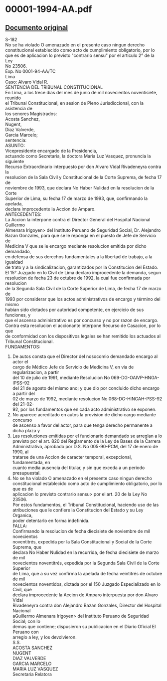 
00001-1994-AA.pdf
=================
  
[Documento original](https://tc.gob.pe/jurisprudencia/1997/00001-1994-AA.pdf)  
---  
S-182  
No se ha violado O amenazado en el presente caso ningun derecho  
constitucional establecido como acto de cumplimiento obligatorio, por lo  
que es de aplicacion lo previsto "contrario sensu" por el articulo 2° de la Ley  
No 23506.  
Exp. No 0001-94-AA/TC  
Lima  
Caso: Alvaro Vidal R.  
SENTENCIA DEL TRIBUNAL CONSTITUCIONAL  
En Lima, a los trece dias del mes de junio de mil novecientos noventisiete, reunido  
el Tribunal Constitucional, en sesion de Pleno Jurisdiccional, con la asistencia de  
los senores Magistrados:  
Acosta Sanchez,  
Nugent,  
Diaz Valverde,  
Garcia Marcelo;  
sentencia:  
ASUNTO:  
Vicepresidente encargado de la Presidencia,  
actuando como Secretaria, la doctora Maria Luz Vasquez, pronuncia la siguiente  
Recurso Extraordinario interpuesto por don Alvaro Vidal Rivadeneyra contra la  
resolucion de la Sala Civil y Constitucional de la Corte Suprema, de fecha 17 de  
noviembre de 1993, que declara No Haber Nulidad en la resolucion de la Corte  
Superior de Lima, su fecha 17 de marzo de 1993, que, confirmando la apelada,  
declara improcedente la Accion de Amparo.  
ANTECEDENTES:  
La Accion la interpone contra el Director General del Hospital Nacional Guillermo  
Almenara Irigoyen> del Instituto Peruano de Seguridad Social, Dr. Alejandro  
Bazan Gonzales, para que se le reponga en el puesto de Jefe de Servicio de  
Medicina V que se le encargo mediante resolucion emitida por dicho demandado,  
en defensa de sus derechos fundamentales a la libertad de trabajo, a la igualdad  
de trato y a la sindicalizacion, garantizados por la Constitucion del Estado.  
El 15° Juzgado en lo Civil de Lima declaro improcedente la demanda, segun  
resolucion de fecha 23 de octubre de 1992, la cual fue confirmada por resolucion  
de la Segunda Sala Civil de la Corte Superior de Lima, de fecha 17 de marzo de  
1993 por considerar que los actos administrativos de encargo y término del mismo  
habian sido dictados por autoridad competente, en ejercicio de sus funciones, y  
que el ascenso administrativo es por concurso y no por razon de encargo.  
Contra esta resolucion el accionante interpone Recurso de Casacion, por lo que  
de conformidad con los dispositivos legales se han remitido los actuados al  
Tribunal Constitucional.  
FUNDAMENTOS:  
1. De autos consta que el Director del nosocomio demandado encargo al actor el  
cargo de Médico Jefe de Servicio de Medicina V, en via de regularizacion, a partir  
del 10 de julio de 1991, mediante Resolucion No 069-DG-OAIVP-HNGA-IPSS-92  
del 21 de agosto del mismo ano; y que dio por concluido dicho encargo a partir del  
02 de marzo de 1992, mediante resolucion No 068-DG-HINGAH-PSS-92 del 21-02-  
92, por los fundamentos que en cada acto administrativo se exponen.  
2. No aparece acreditado en autos la provision de dicho cargo mediante concurso  
de ascenso a favor del actor, para que tenga derecho permanente a dicha plaza y  
3. Las resoluciones emitidas por el funcionario demandado se arreglan a lo  
previsto por el art. 820 del Reglamento de la Ley de Bases de la Carrera  
Administrativa, aprobado por D.S. No 005-90-PCM, del 17 de enero de 1990, al  
tratarse de una Accion de caracter temporal, excepcional, fundamentada, en  
cuanto media ausencia del titular, y sin que exceda a un periodo presupuestal.  
4. No se ha violado O amenazado en el presente caso ningun derecho  
constitucional establecido como acto de cumplimiento obligatorio, por lo que es de  
aplicacion lo previsto contrario sensu> por el art. 20 de la Ley No 23506.  
Por estos fundamentos, el Tribunal Constitucional, haciendo uso de las  
atribuciones que le confiere la Constitucion del Estado y su Ley Organica,  
poder detentarlo en forma indefinida.  
FALLA:  
Confirmando la resolucion de fecha diecisiete de noviembre de mil novecientos  
noventitrés, expedida por la Sala Constitucional y Social de la Corte Suprema, que  
declara No Haber Nulidad en la recurrida, de fecha diecisiete de marzo de mil  
novecientos noventitrés, expedida por la Segunda Sala Civil de la Corte Superior  
de Lima, que a su vez confirma la apelada de fecha veintitrés de octubre de mil  
novecientos noventidos, dictada por el 150 Juzgado Especializado en lo Civil, que  
declara improcedente la Accion de Amparo interpuesta por don Alvaro Vidal  
Rivadeneyra contra don Alejandro Bazan Gonzales, Director del Hospital Nacional  
aGuillermo Almenara Irigoyen> del Instituto Peruano de Seguridad Social; con lo  
demas que contiene; dispusieron su publicacion en el Diario Oficial El Peruano con  
arreglo a ley, y los devolvieron.  
S.S.  
ACOSTA SANCHEZ  
NUGENT  
DIAZ VALVERDE  
GARCIA MARCELO  
MARIA LUZ VASQUEZ  
Secretaria Relatora